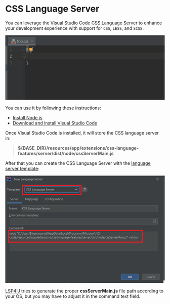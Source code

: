 # CSS Language Server

You can leverage the [Visual Studio Code CSS Language Server](https://github.com/microsoft/vscode-css-languageservice) to enhance your development experience with support for `CSS`, `LESS`, and `SCSS`.

![CSS demo](../images/user-defined-ls/vscode-css-language-server/demo_ls.gif)

You can use it by following these instructions:
* [Install Node.js](https://nodejs.org/en/download)
* [Download and install Visual Studio Code](https://code.visualstudio.com/download)

Once Visual Studio Code is installed, it will store the CSS language server in:
> **${BASE_DIR}/resources/app/extensions/css-language-features/server/dist/node/cssServerMain.js**

After that you can create the CSS Language Server with the [language server template](../UserDefinedLanguageServer.md#using-template):

![CSS server dialog](../images/user-defined-ls/vscode-css-language-server/select_template.png)

[LSP4IJ](https://github.com/redhat-developer/lsp4ij) tries to generate the proper **cssServerMain.js** file path according to your OS, but you may have to adjust it
in the command text field.